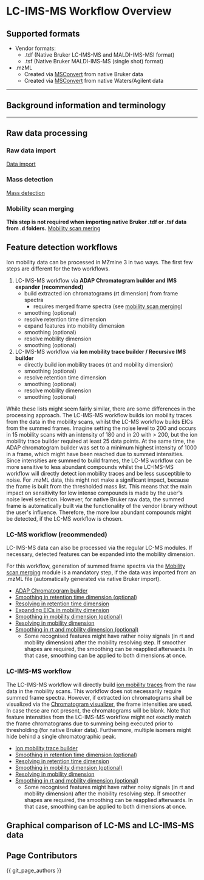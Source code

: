 # LC-IMS-MS Workflow Overview

## Supported formats

* Vendor formats:
    * .tdf (Native Bruker LC-IMS-MS and MALDI-IMS-MSI format)
    * .tsf (Native Bruker MALDI-IMS-MS (single shot) format)
* .mzML
    * Created via [MSConvert](https://proteowizard.sourceforge.io/download.html) from native Bruker
      data
    * Created via [MSConvert](https://proteowizard.sourceforge.io/download.html) from native
      Waters/Agilent data

***

## Background information and terminology

***

## Raw data processing

### Raw data import

[Data import](../../module_docs/dataimport/data-import.md#lc-ims-ms-data)

### Mass detection

[Mass detection](../../module_docs/massdetection/mass-detection.md#lc-ims-ms-data)

### Mobility scan merging

**This step is not required when importing native Bruker .tdf or .tsf data from .d folders.**
[Mobility scan mering](../../module_docs/mobilityscanmerging/mobility-scan-merging.md)

## Feature detection workflows

Ion mobility data can be processed in MZmine 3 in two ways. The first few steps are different for
the two workflows.

1. LC-IMS-MS workflow via **ADAP Chromatogram builder and IMS expander** **(recommended)**
    - build extracted ion chromatograms (rt dimension) from frame spectra
        - requires merged frame spectra (see [mobility scan merging](../../module_docs/mobilityscanmerging/mobility-scan-merging.md))
    - smoothing (optional)
    - resolve retention time dimension
    - expand features into mobility dimension
    - smoothing (optional)
    - resolve mobility dimension
    - smoothing (optional)
2. LC-IMS-MS workflow via **Ion mobility trace builder / Recursive IMS builder**
    - directly build ion mobility traces (rt and mobility dimension)
    - smoothing (optional)
    - resolve retention time dimension
    - smoothing (optional)
    - resolve mobility dimension
    - smoothing (optional)

While these lists might seem fairly similar, there are some differences in the processing approach.
The LC-IMS-MS workflow builds ion mobility traces from the data in the mobility scans, whilst the
LC-MS workflow builds EICs from the summed frames. Imagine setting the noise level to 200 and occurs
in 15 mobility scans with an intensity of 180 and in 20 with > 200, but the ion mobility trace
builder required at least 25 data points. At the same time, the ADAP chromatogram builder was set to
a minimum highest intensity of 1000 in a frame, which might have been reached due to summed
intensities.  
Since intensities are summed to build frames, the LC-MS workflow can be more sensitive to less
abundant compounds whilst the LC-IMS-MS workflow will directly detect ion mobility traces and be
less susceptible to noise. For .mzML data, this might not make a significant impact, because the
frame is built from the thresholded mass list. This means that the main impact on sensitivity for
low intense compounds is made by the user's noise level selection. However, for native Bruker raw
data, the summed frame is automatically built via the functionality of the vendor library without
the user's influence. Therefore, the more low abundant compounds might be detected, if the LC-MS
workflow is chosen.

### LC-MS workflow (recommended)

LC-IMS-MS data can also be processed via the regular LC-MS modules. If necessary, detected features
can be expanded into the mobility dimension.

For this workflow, generation of summed frame spectra via
the [Mobility scan merging](../../module_docs/mobilityscanmerging/mobility-scan-merging.md) module is a mandatory step, if the data was
imported from an .mzML file (automatically generated via native Bruker import).

- [ADAP Chromatogram builder](../../module_docs/adapchromatogrambuilder/adap-chromatogram-builder.md)
- [Smoothing in retention time dimension (optional)](../../module_docs/smoothing/smoothing.md)
- [Resolving in retention time dimension](../../module_docs/localminimumresolver/local-minimum-resolver.md)
- [Expanding EICs in mobility dimension](../../module_docs/imsexpander/ims-expander.md)
- [Smoothing  in mobility dimension (optional)](../../module_docs/smoothing/smoothing.md#mobility-dimension)
- [Resolving in mobility dimension](../../module_docs/localminimumresolver/local-minimum-resolver.md#ion-mobility-data)
- [Smoothing in rt and mobility dimension (optional)](../../module_docs/smoothing/smoothing.md)
  - Some recognised features might have rather noisy signals (in rt and mobility dimension) after the
mobility resolving step. If smoother shapes are required, the smoothing can be reapplied afterwards.
In that case, smoothing can be applied to both dimensions at once.

### LC-IMS-MS workflow

The LC-IMS-MS workflow will directly
build [ion mobility traces](ims-background-terminology.md#ion-mobility-traces) from the raw data in the
mobility scans. This workflow does not necessarily require summed frame spectra. However, if
extracted ion chromatograms shall be visualized via
the [Chromatogram visualizer](../../Raw-data-visualisation.md#chromatogram-plot), the frame intensities
are used. In case these are not present, the chromatograms will be blank. Note that feature
intensities from the LC-IMS-MS workflow might not exactly match the frame chromatograms due to
summing being executed prior to thresholding (for native Bruker data). Furthermore, multiple isomers
might hide behind a single chromatographic peak.

- [Ion mobility trace builder](../../module_docs/ionmobilitytracebuilder/ion-mobility-trace-builder.md)
- [Smoothing in retention time dimension (optional)](../../module_docs/smoothing/smoothing.md)
- [Resolving in retention time dimension](../../module_docs/localminimumresolver/local-minimum-resolver.md)
- [Smoothing  in mobility dimension (optional)](../../module_docs/smoothing/smoothing.md#mobility-dimension)
- [Resolving in mobility dimension](../../module_docs/localminimumresolver/local-minimum-resolver.md#ion-mobility-data)
- [Smoothing in rt and mobility dimension (optional)](../../module_docs/smoothing/smoothing.md)
  - Some recognised features might have rather noisy signals (in rt and mobility dimension) after the
mobility resolving step. If smoother shapes are required, the smoothing can be reapplied afterwards.
In that case, smoothing can be applied to both dimensions at once.


## Graphical comparison of LC-MS and LC-IMS-MS data

<!--- [Data comparison](lc-ms-and-lc-ims-ms-data-comparison.md) -->

## Page Contributors

{{ git_page_authors }}
